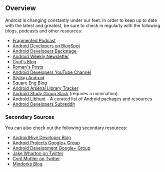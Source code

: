 ## Overview

Android is changing constantly under our feet. In order to keep up to date with the latest and greatest, be sure to check in regularly with the following blogs, podcasts and other resources:

* [Fragmented Podcast](http://fragmentedpodcast.com/)
* [Android Developers on BlogSpot](http://android-developers.blogspot.com)
* [Android Developers Backstage](http://androidbackstage.blogspot.com/)
* [Android Weekly Newsletter](http://androidweekly.net)
* [Cyril's Blog](http://cyrilmottier.com/)
* [Roman's Posts](https://plus.google.com/+RomanNurik/posts)
* [Android Developers YouTube Channel](https://www.youtube.com/user/androiddevelopers)
* [Styling Android](http://blog.stylingandroid.com/)
* [Square Eng Blog](https://corner.squareup.com/)
* [Android Arsenal Library Tracker](https://android-arsenal.com/?sort=updated)
* [Android Study Group Slack](https://github.com/AndroidStudyGroup/Code-Of-Conduct#member-nomination) (requires a nomination)
* [Android Libhunt](https://android.libhunt.com/) - A curated list of Android packages and resources
* [Android Developers Subreddit](https://www.reddit.com/r/androiddev)

### Secondary Sources

You can also check out the following secondary resources:

* [AndroidHive Developer Blog](http://www.androidhive.info/)
* [Android Projects Google+ Group](https://plus.google.com/communities/100609058582053363304)
* [Android Development Google+ Group](https://plus.google.com/communities/105153134372062985968)
* [Jake Wharton on Twitter](https://twitter.com/jakewharton)
* [Cyril Mottier on Twitter](https://twitter.com/cyrilmottier)
* [Mindorks Blog](https://blog.mindorks.com/)